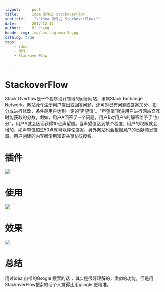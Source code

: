 ```yaml
---
layout:     post
title:     	idea 插件之 StackoverFlow
subtitle:    "\"idea 插件之 StackoverFlow\""
date:       2017-12-17
author:     Mr Chang
header-img: img/post-bg-mma-5.jpg
catalog: true
tags:
    - idea
    - 插件
    - StackoverFlow

---
```



# StackoverFlow

Stack Overflow是一个程序设计领域的问答网站，隶属Stack Exchange Network。网站允许注册用户提出或回答问题，还可对已有问题或答案加分、扣分或进行修改，条件是用户达到一定的“声望值”。“声望值”就是用户进行网站交互时能获取的分数，例如，用户A回答了一个问题，用户B对用户A的解答给予了“加分”，用户A就会因而获得10点声望值。当声望值达到某个程度，用户的权限就会增加，如声望值超过50点就可以评论答案，另外网站也会根据用户的贡献颁发徽章。用户创建的内容都使用知识共享协议授权。


# 插件 

![](http://cdn-blog.jetbrains.org.cn/17-12-18/57504579.jpg)

# 使用

![](http://cdn-blog.jetbrains.org.cn/17-12-18/53976496.jpg)

# 效果

![](http://cdn-blog.jetbrains.org.cn/17-12-18/5604046.jpg)

# 总结

用过idea 自带的Google 搜索的话 ，其实是很好理解的，类似的功能，但是用StackoverFlow搜索的话个人觉得比用google 更精准。 